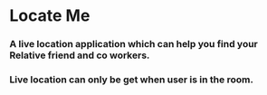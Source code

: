 # Locate Me
### A live location application which can help you find your Relative friend and co workers.
### Live location can only be get when user is in the room.

